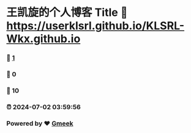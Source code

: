#  王凯旋的个人博客 Title :link: https://userklsrl.github.io/KLSRL-Wkx.github.io 
### :page_facing_up: [1](https://userklsrl.github.io/KLSRL-Wkx.github.io/tag.html) 
### :speech_balloon: 0 
### :hibiscus: 10 
### :alarm_clock: 2024-07-02 03:59:56 
### Powered by :heart: [Gmeek](https://github.com/Meekdai/Gmeek)
